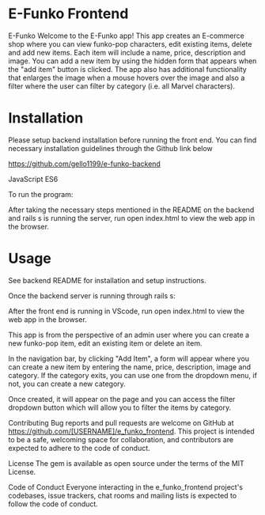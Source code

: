 # E-Funko Frontend 

E-Funko
Welcome to the E-Funko app! This app creates an E-commerce shop where you can view funko-pop characters, edit existing items, delete and add new items. Each item will include a name, price, description and image. You can add a new item by using the hidden form that appears when the "add item" button is clicked. The app also has additional functionality that enlarges the image when a mouse hovers over the image and also a filter where the user can filter by category (i.e. all Marvel characters).

# Installation

Please setup backend installation before running the front end. You can find necessary installation guidelines through the Github link below

https://github.com/gello1199/e-funko-backend

JavaScript ES6

To run the program:

After taking the necessary steps mentioned in the README on the backend and rails s is running the server, run open index.html to view the web app in the browser.

# Usage

See backend README for installation and setup instructions.

Once the backend server is running through rails s:

After the front end is running in VScode, run open index.html to view the web app in the browser.

This app is from the perspective of an admin user where you can create a new funko-pop item, edit an existing item or delete an item. 

In the navigation bar, by clicking "Add Item", a form will appear where you can create a new item by entering the name, price, description, image and category. If the category exits, you can use one from the dropdown menu, if not, you can create a new category.

Once created, it will appear on the page and you can access the filter dropdown button which will allow you to filter the items by category.



Contributing Bug reports and pull requests are welcome on GitHub at https://github.com/[USERNAME]/e_funko_frontend. This project is intended to be a safe, welcoming space for collaboration, and contributors are expected to adhere to the code of conduct.

License The gem is available as open source under the terms of the MIT License.

Code of Conduct Everyone interacting in the e_funko_frontend project's codebases, issue trackers, chat rooms and mailing lists is expected to follow the code of conduct.
